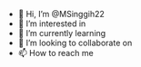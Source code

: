 - 👋 Hi, I’m @MSinggih22
- 👀 I’m interested in 
- 🌱 I’m currently learning 
- 💞️ I’m looking to collaborate on
- 📫 How to reach me 

<!---
MSinggih22/MSinggih22 is a ✨ special ✨ repository because its `README.md` (this file) appears on your GitHub profile.
You can click the Preview link to take a look at your changes.
--->
